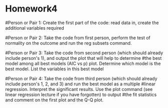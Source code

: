 # Homework4


#Person or Pair 1: Create the first part of the code: read data in, create the additional variables required

#Person or Pair 2: Take the code from first person, perform the test of normality on the outcome and run the reg subsets command. 

#Person or Pair 3: Take the code from second person (which should already include person's 1), and output the plot that will help to determine #the best model among all best models (AIC vs p) plot. Determine which model is the best model. List the variables in this best model

#Person or Pair 4: Take the code from third person (which should already include person's 1, 2, and 3) and run the best model as a multiple #linear regression. Interpret the significant results. Use the plot command (see linear regression lecture if you have forgotten) to output #the fit statistics and comment on the first plot and the Q-Q plot.
